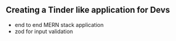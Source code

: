 ## Creating a Tinder like application for Devs

 - end to end MERN stack application
 - zod for input validation